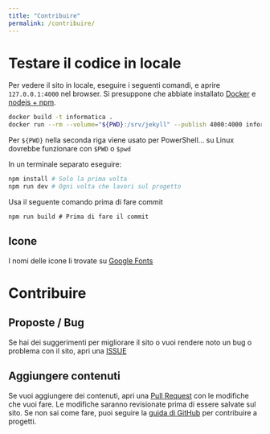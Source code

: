 ```yaml
---
title: "Contribuire"
permalink: /contribuire/
---
```


# Testare il codice in locale

Per vedere il sito in locale, eseguire i seguenti comandi, e aprire `127.0.0.1:4000` nel browser. Si presuppone che abbiate installato [Docker](https://www.docker.com/) e [nodejs + npm](https://nodejs.org/en).

```bash
docker build -t informatica .
docker run --rm --volume="${PWD}:/srv/jekyll" --publish 4000:4000 informatica
```

Per `${PWD}` nella seconda riga viene usato per PowerShell... su Linux dovrebbe funzionare con `$PWD` o `$pwd`

In un terminale separato eseguire:

```bash
npm install # Solo la prima volta
npm run dev # Ogni volta che lavori sul progetto
```

Usa il seguente comando prima di fare commit

```
npm run build # Prima di fare il commit
```

## Icone 

I nomi delle icone li trovate su [Google Fonts](https://fonts.google.com/icons)


# Contribuire 

## Proposte / Bug

Se hai dei suggerimenti per migliorare il sito o vuoi rendere noto un bug o problema con il sito, apri una [ISSUE](https://github.com/sapienzastudentsnetwork/informatica/issues)

## Aggiungere contenuti

Se vuoi aggiungere dei contenuti, apri una [Pull Request](https://github.com/sapienzastudentsnetwork/informatica/pulls) con le modifiche che vuoi fare. Le modifiche saranno revisionate prima di essere salvate sul sito. Se non sai come fare, puoi seguire la [guida di GitHub](https://docs.github.com/en/get-started/quickstart/contributing-to-projects) per contribuire a progetti.
